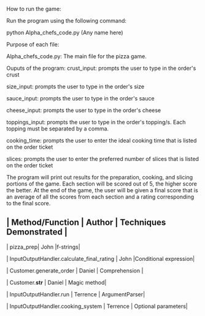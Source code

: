 How to run the game:

Run the program using the following command:

python Alpha_chefs_code.py (Any name here)

Purpose of each file:

Alpha_chefs_code.py:
The main file for the pizza game.

Ouputs of the program:
crust_input: prompts the user to type in the order's crust

size_input: prompts the user to type in the order's size

sauce_input: prompts the user to type in the order's sauce

cheese_input: prompts the user to type in the order's cheese

toppings_input: prompts the user to type in the order's topping/s. Each topping must be separated by a comma.

cooking_time: prompts the user to enter the ideal cooking time that is listed on the order ticket

slices: prompts the user to enter the preferred number of slices that is listed on the order ticket

The program will print out results for the preparation, cooking, and slicing portions of the game. Each section will be scored out of 5, the higher score the better. At the end of the game, the user will be given a final score that is an average of all the scores from each section and a rating corresponding to the final score.


| Method/Function    | Author |  Techniques Demonstrated |
-----------------------------------------------------------
| pizza_prep| John |f-strings|

| InputOutputHandler.calculate_final_rating | John |Conditional expression|

| Customer.generate_order | Daniel | Comprehension |

| Customer.__str__  | Daniel | Magic method|

| InputOutputHandler.run | Terrence | ArgumentParser|

| InputOutputHandler.cooking_system | Terrence  | Optional parameters|



